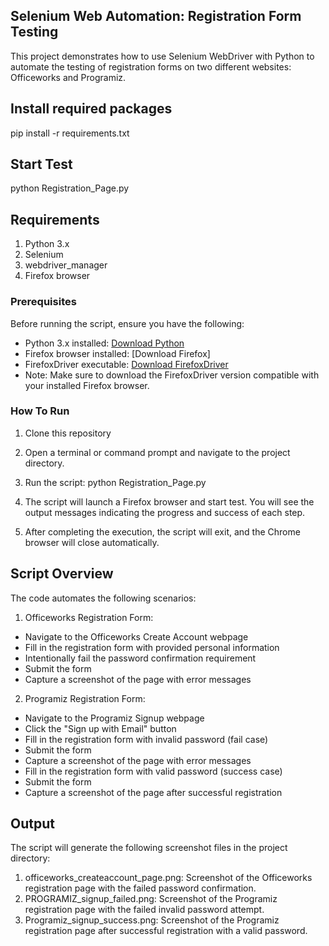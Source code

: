 ## Selenium Web Automation: Registration Form Testing
This project demonstrates how to use Selenium WebDriver with Python to automate the testing of registration forms on two different websites: Officeworks and Programiz.

## Install required packages
pip install -r requirements.txt

## Start Test
python Registration_Page.py

## Requirements
1. Python 3.x
2. Selenium
3. webdriver_manager
4. Firefox browser

### Prerequisites
Before running the script, ensure you have the following:

- Python 3.x installed: [Download Python](https://www.python.org/downloads/)
- Firefox browser installed: [Download Firefox]
- FirefoxDriver executable: [Download FirefoxDriver](https://github.com/mozilla/geckodriver/releases)
- Note: Make sure to download the FirefoxDriver version compatible with your installed Firefox browser.

### How To Run

1. Clone this repository

2. Open a terminal or command prompt and navigate to the project directory.

3. Run the script: 
python Registration_Page.py

4. The script will launch a Firefox browser and start test. You will see the output messages indicating the progress and success of each step.

5. After completing the execution, the script will exit, and the Chrome browser will close automatically.

## Script Overview
The code automates the following scenarios:

1. Officeworks Registration Form:
- Navigate to the Officeworks Create Account webpage
- Fill in the registration form with provided personal information
- Intentionally fail the password confirmation requirement
- Submit the form
- Capture a screenshot of the page with error messages

2. Programiz Registration Form:
- Navigate to the Programiz Signup webpage
- Click the "Sign up with Email" button
- Fill in the registration form with invalid password (fail case)
- Submit the form
- Capture a screenshot of the page with error messages
- Fill in the registration form with valid password (success case)
- Submit the form
- Capture a screenshot of the page after successful registration

## Output
The script will generate the following screenshot files in the project directory:

1. officeworks_createaccount_page.png: Screenshot of the Officeworks registration page with the failed password confirmation.
2. PROGRAMIZ_signup_failed.png: Screenshot of the Programiz registration page with the failed invalid password attempt.
3. Programiz_signup_success.png: Screenshot of the Programiz registration page after successful registration with a valid password.
